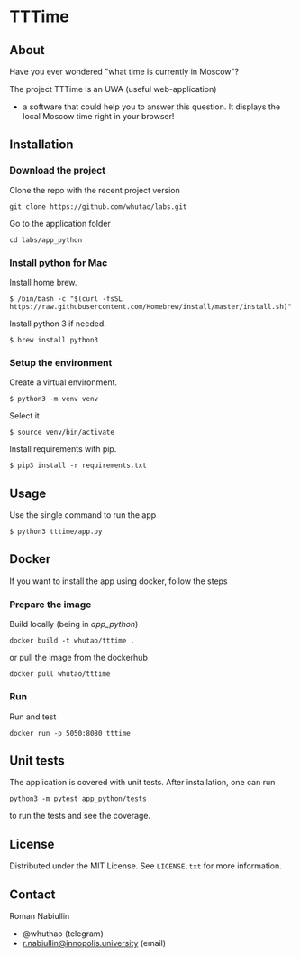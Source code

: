 # TTTime

## About

Have you ever wondered "what time is currently in Moscow"?

The project TTTime is an UWA (useful web-application)
- a software that could help you to answer this question.
It displays the local Moscow time right in your browser!

## Installation

### Download the project

Clone the repo with the recent project version
```commandline
git clone https://github.com/whutao/labs.git
```

Go to the application folder
```commandline
cd labs/app_python
```

### Install python for Mac

Install home brew.
```commandline
$ /bin/bash -c "$(curl -fsSL
https://raw.githubusercontent.com/Homebrew/install/master/install.sh)"
```

Install python 3 if needed.
```commandline
$ brew install python3
```

### Setup the environment

Create a virtual environment.
```commandline
$ python3 -m venv venv
```

Select it
```commandline
$ source venv/bin/activate
```

Install requirements with pip.
```commandline
$ pip3 install -r requirements.txt
```

## Usage

Use the single command to run the app
```commandline
$ python3 tttime/app.py
```

## Docker

If you want to install the app using docker, follow the steps

### Prepare the image 

Build locally (being in *app_python*)
```commandline
docker build -t whutao/tttime .
```

or pull the image from the dockerhub
```commandline
docker pull whutao/tttime
```

### Run

Run and test
```commandline
docker run -p 5050:8080 tttime
```

## Unit tests

The application is covered with unit tests. After installation, one can run

```commandline
python3 -m pytest app_python/tests
```

to run the tests and see the coverage.

## License

Distributed under the MIT License. See `LICENSE.txt` for more information.

## Contact

Roman Nabiullin
- @whuthao (telegram)
- r.nabiullin@innopolis.university (email)
